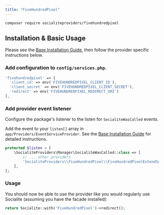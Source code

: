 ```yaml
---
title: "FiveHundredPixel"
---
```


```bash
composer require socialiteproviders/fivehundredpixel
```

## Installation & Basic Usage

Please see the [Base Installation Guide](https://socialiteproviders.com/usage.html), then follow the provider specific instructions below.

### Add configuration to `config/services.php`.

```php
'fivehundredpixel' => [    
  'client_id' => env('FIVEHUNDREDPIXEL_CLIENT_ID'),  
  'client_secret' => env('FIVEHUNDREDPIXEL_CLIENT_SECRET'),  
  'redirect' => env('FIVEHUNDREDPIXEL_REDIRECT_URI') 
],
```

### Add provider event listener

Configure the package's listener to the listen for `SocialiteWasCalled` events. 

Add the event to your `listen[]` array  in `app/Providers/EventServiceProvider`. See the [Base Installation Guide](https://socialiteproviders.com/usage.html) for detailed instructions.

```php
protected $listen = [
    \SocialiteProviders\Manager\SocialiteWasCalled::class => [
        // ... other providers
        'SocialiteProviders\\FiveHundredPixel\\FiveHundredPixelExtendSocialite@handle',
    ],
];
```

### Usage

You should now be able to use the provider like you would regularly use Socialite (assuming you have the facade installed):

```php
return Socialite::with('FiveHundredPixel')->redirect();
```
